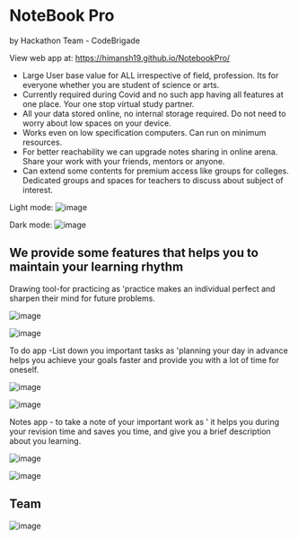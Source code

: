 # NoteBook Pro
by Hackathon Team - CodeBrigade

View web app at: https://himansh19.github.io/NotebookPro/

* Large User base value for ALL irrespective of field, profession. Its for everyone whether you are student of science or arts.
* Currently required during Covid and no such app having all features at one place. Your one stop virtual study partner.
* All your data stored online, no internal storage required. Do not need to worry about low spaces on your device.
* Works even on low specification computers. Can run on minimum resources.
* For better reachability we can upgrade notes sharing in online arena. Share your work with your friends, mentors or anyone.  
* Can extend some contents for premium access like groups for colleges. Dedicated groups and spaces for teachers to discuss about subject of interest.

Light mode:
![image](https://user-images.githubusercontent.com/78544416/141655609-ed473336-9879-4650-85ae-b885b5c25523.png)

Dark mode:
![image](https://user-images.githubusercontent.com/78544416/141655650-1e3a1747-7eed-4689-a13a-c1effcdd6975.png)

## We provide some features that helps you to maintain your learning rhythm

Drawing tool-for practicing as 'practice makes an individual perfect and sharpen their mind for future problems. 

![image](https://user-images.githubusercontent.com/78544416/141668559-7282b05e-6ef2-4494-b857-107c03e43f0d.png)

![image](https://user-images.githubusercontent.com/78544416/141655961-15cfa23b-e261-44e0-908f-bc5216200abc.png)

To do app -List down you important tasks as 'planning your day in advance helps you achieve your goals faster and provide you with a lot of time for oneself.

![image](https://user-images.githubusercontent.com/78544416/141668585-652da92d-687d-4a88-b44c-1fd0b5e1b4c6.png)

![image](https://user-images.githubusercontent.com/78544416/141655837-99982e55-690a-4b6f-a175-5f419cfb9f7f.png)

Notes app - to take a note of your important work as ' it helps you during your revision time and saves you time, and give you a brief description about you learning.

![image](https://user-images.githubusercontent.com/78544416/141668616-d5ffe14b-6474-4428-a6f7-0630a0661911.png)

![image](https://user-images.githubusercontent.com/78544416/141655801-b9d3f1ec-f23d-40c8-8419-8e1e10b3ef17.png)

## Team

![image](https://user-images.githubusercontent.com/78544416/141668660-36590131-d69d-4814-8b29-8679d88df2e2.png)

